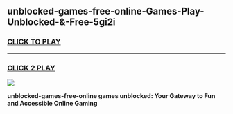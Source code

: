 
## unblocked-games-free-online-Games-Play-Unblocked-&-Free-5gi2i
<h3>
<a href="https://premium76.site?title=unblocked-games-free-online&ref=24A">CLICK TO PLAY</a></h3>
<hr>

<h3>
<a href="https://premium76.site?title=unblocked-games-free-online&ref=24A">CLICK 2 PLAY</a>
  
</h3>

<a href="https://premium76.site?title=unblocked-games-free-online&ref=24A"><img src="https://clearcache.store/games.png"></a>


**unblocked-games-free-online games unblocked: Your Gateway to Fun and Accessible Online Gaming**
